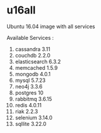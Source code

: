 # u16all
Ubuntu 16.04 image with all services

Available Services :

1. cassandra 3.11
2. couchdb 2.2.0
3. elasticsearch 6.3.2
4. memcached 1.5.9
5. mongodb 4.0.1
6. mysql 5.7.23
7. neo4j 3.3.6
8. postgres 10
9. rabbitmq 3.6.15
10. redis 4.0.11
12. riak 2.2.3
13. selenium 3.14.0
14. sqllite 3.22.0

